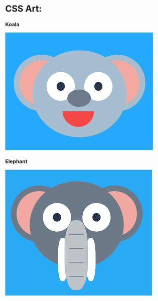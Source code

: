 # CSS Art:

###  Koala 

![koala](./images/koala.png)



### Elephant

![elephant](./images/elephant.png)


